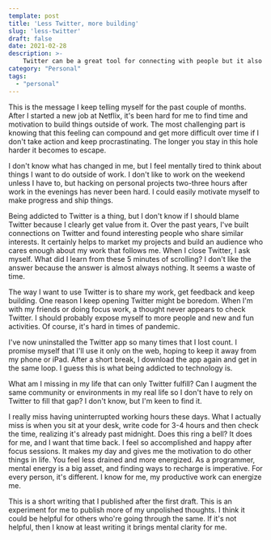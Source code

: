 ```yaml
---
template: post
title: 'Less Twitter, more building'
slug: 'less-twitter'
draft: false
date: 2021-02-28
description: >-
    Twitter can be a great tool for connecting with people but it also can ruin your productivity. I talk about my recent challenges with using Twitter.
category: "Personal"
tags:
  - "personal"
---
```


This is the message I keep telling myself for the past couple of months. After I started a new job at Netflix, it's been hard for me to find time and motivation to build things outside of work. The most challenging part is knowing that this feeling can compound and get more difficult over time if I don't take action and keep procrastinating. The longer you stay in this hole harder it becomes to escape.

I don't know what has changed in me, but I feel mentally tired to think about things I want to do outside of work. I don't like to work on the weekend unless I have to, but hacking on personal projects two-three hours after work in the evenings has never been hard. I could easily motivate myself to make progress and ship things.

Being addicted to Twitter is a thing, but I don't know if I should blame Twitter because I clearly get value from it. Over the past years, I've built connections on Twitter and found interesting people who share similar interests. It certainly helps to market my projects and build an audience who cares enough about my work that follows me. When I close Twitter, I ask myself. What did I learn from these 5 minutes of scrolling? I don't like the answer because the answer is almost always nothing. It seems a waste of time.

The way I want to use Twitter is to share my work, get feedback and keep building. One reason I keep opening Twitter might be boredom. When I'm with my friends or doing focus work, a thought never appears to check Twitter. I should probably expose myself to more people and new and fun activities. Of course, it's hard in times of pandemic.

I've now uninstalled the Twitter app so many times that I lost count. I promise myself that I'll use it only on the web, hoping to keep it away from my phone or iPad. After a short break, I download the app again and get in the same loop. I guess this is what being addicted to technology is.

What am I missing in my life that can only Twitter fulfill? Can I augment the same community or environments in my real life so I don't have to rely on Twitter to fill that gap? I don't know, but I'm keen to find it.

I really miss having uninterrupted working hours these days. What I actually miss is when you sit at your desk, write code for 3-4 hours and then check the time, realizing it's already past midnight. Does this ring a bell? It does for me, and I want that time back. I feel so accomplished and happy after focus sessions. It makes my day and gives me the motivation to do other things in life. You feel less drained and more energized. As a programmer, mental energy is a big asset, and finding ways to recharge is imperative. For every person, it's different. I know for me, my productive work can energize me.

This is a short writing that I published after the first draft. This is an experiment for me to publish more of my unpolished thoughts. I think it could be helpful for others who're going through the same. If it's not helpful, then I know at least writing it brings mental clarity for me.
